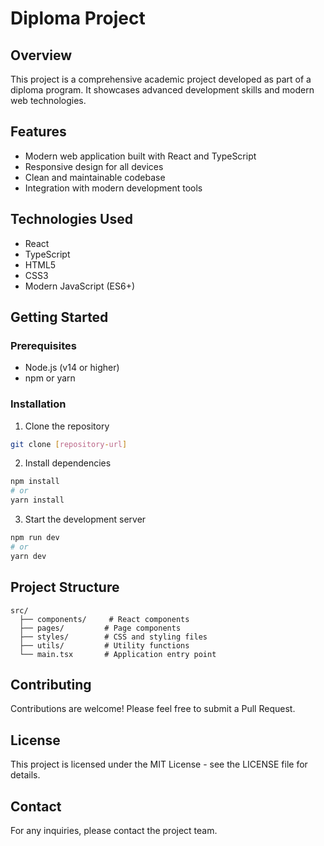 # Diploma Project

## Overview
This project is a comprehensive academic project developed as part of a diploma program. It showcases advanced development skills and modern web technologies.

## Features
- Modern web application built with React and TypeScript
- Responsive design for all devices
- Clean and maintainable codebase
- Integration with modern development tools

## Technologies Used
- React
- TypeScript
- HTML5
- CSS3
- Modern JavaScript (ES6+)

## Getting Started

### Prerequisites
- Node.js (v14 or higher)
- npm or yarn

### Installation
1. Clone the repository
```bash
git clone [repository-url]
```

2. Install dependencies
```bash
npm install
# or
yarn install
```

3. Start the development server
```bash
npm run dev
# or
yarn dev
```

## Project Structure
```
src/
  ├── components/     # React components
  ├── pages/         # Page components
  ├── styles/        # CSS and styling files
  ├── utils/         # Utility functions
  └── main.tsx       # Application entry point
```

## Contributing
Contributions are welcome! Please feel free to submit a Pull Request.

## License
This project is licensed under the MIT License - see the LICENSE file for details.

## Contact
For any inquiries, please contact the project team.
